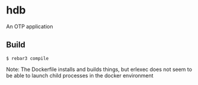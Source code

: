 hdb
=====

An OTP application

Build
-----

    $ rebar3 compile

Note: The Dockerfile installs and builds things, but erlexec does not seem to be able to launch child processes in the docker environment
